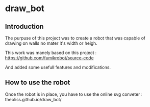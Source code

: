 # draw_bot

## Introduction

The purpuse of this project was to create a robot that was capable of drawing on walls no mater it's width or heigh.

This work was manely based on this project : https://github.com/fumikrobot/source-code

And added some usefull features and modifications. 

## How to use the robot 

Once the robot is in place, you have to use the online svg conveter :  theoliss.github.io/draw_bot/ 